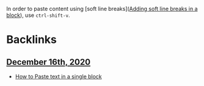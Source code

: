 In order to paste content using [soft line breaks]([Adding soft line breaks in a block](<Adding soft line breaks in a block.md>)), use `ctrl-shift-v`.

# Backlinks
## [December 16th, 2020](<December 16th, 2020.md>)
- [How to Paste text in a single block](<How to Paste text in a single block.md>)

